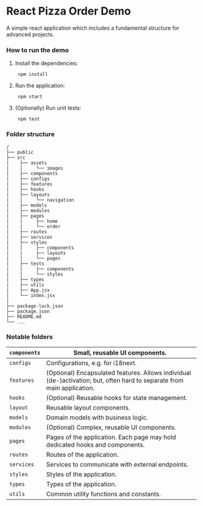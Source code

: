 # React Pizza Order Demo

A simple react application which includes a fundamental structure for advanced projects.

### How to run the demo

1. Install the dependencies:

        npm install

2. Run the application:

        npm start

3. (Optionally) Run unit tests:

        npm test

### Folder structure

```
/
├── public
├── src
|    ├── assets
|    |     └── images
|    ├── components
|    ├── configs
|    ├── features
|    ├── hooks
|    ├── layouts
|    |     └── navigation
|    ├── models
|    ├── modules
|    ├── pages
|    |     ├── home
|    |     └── order
|    ├── routes
|    ├── services
|    ├── styles
|    |     ├── components
|    |     ├── layouts
|    |     └── pages
|    ├── tests
|    |     ├── components
|    |     └── styles
|    ├── types
|    ├── utils
|    ├── App.jsx
|    └── index.jsx
|
├── package-lock.json
├── package.json
├── README.md
└── ...
```

### Notable folders

| `components`   | Small, reusable UI components.                                                                                          |
|----------------|-------------------------------------------------------------------------------------------------------------------------|
| `configs`      | Configurations, e.g. for i18next.                                                                                       |
| `features`     | (Optional) Encapsulated features. Allows individual (de-)activation; but, often hard to separate from main application. |
| `hooks`        | (Optional) Reusable hooks for state management.                                                                         |
| `layout`       | Reusable layout components.                                                                                             |
| `models`       | Domain models with business logic.                                                                                      |
| `modules`      | (Optional) Complex, reusable UI components.                                                                             |
| `pages`        | Pages of the application. Each page may hold dedicated hooks and components.                                            |
| `routes`       | Routes of the application.                                                                                              |
| `services`     | Services to communicate with external endpoints.                                                                        |
| `styles`       | Styles of the application.                                                                                              |
| `types`        | Types of the application.                                                                                               |
| `utils`        | Common utility functions and constants.                                                                                 |

